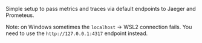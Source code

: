 Simple setup to pass metrics and traces via default endpoints to Jaeger and Prometeus.

Note: on Windows sometimes the `localhost` -> WSL2 connection fails. You need to use the `http://127.0.0.1:4317` endpoint instead.

